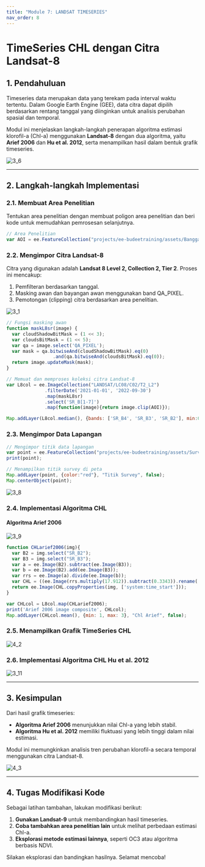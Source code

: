 ```yaml
---
title: "Module 7: LANDSAT TIMESERIES"
nav_order: 8
---
```


# TimeSeries CHL dengan Citra Landsat-8

## 1. Pendahuluan
Timeseries data merupakan data yang terekam pada interval waktu tertentu. Dalam Google Earth Engine (GEE), data citra dapat dipilih berdasarkan rentang tanggal yang diinginkan untuk analisis perubahan spasial dan temporal.

Modul ini menjelaskan langkah-langkah penerapan algoritma estimasi klorofil-a (Chl-a) menggunakan **Landsat-8** dengan dua algoritma, yaitu **Arief 2006** dan **Hu et al. 2012**, serta menampilkan hasil dalam bentuk grafik timeseries.

![3_6](https://github.com/manessa-md/BUDEE/assets/108891611/d5a72016-90a1-4b55-a187-b3fcf34355d2)

---

## 2. Langkah-langkah Implementasi

### 2.1. Membuat Area Penelitian
Tentukan area penelitian dengan membuat poligon area penelitian dan beri kode untuk memudahkan pemrosesan selanjutnya.
```javascript
// Area Penelitian
var AOI = ee.FeatureCollection("projects/ee-budeetraining/assets/Banggai_area"); // Ganti sesuai aset Anda
```

### 2.2. Mengimpor Citra Landsat-8
Citra yang digunakan adalah **Landsat 8 Level 2, Collection 2, Tier 2**. Proses ini mencakup:
1. Pemfilteran berdasarkan tanggal.
2. Masking awan dan bayangan awan menggunakan band QA_PIXEL.
3. Pemotongan (clipping) citra berdasarkan area penelitian.

![3_1](https://github.com/manessa-md/BUDEE/assets/108891611/50b8ea11-a0e4-42b5-a933-8024b87e765b)

```javascript
// Fungsi masking awan
function maskL8sr(image) {
  var cloudShadowBitMask = (1 << 3);
  var cloudsBitMask = (1 << 5);
  var qa = image.select('QA_PIXEL');
  var mask = qa.bitwiseAnd(cloudShadowBitMask).eq(0)
                 .and(qa.bitwiseAnd(cloudsBitMask).eq(0));
  return image.updateMask(mask);
}

// Memuat dan memproses koleksi citra Landsat-8
var L8col = ee.ImageCollection("LANDSAT/LC08/C02/T2_L2")
              .filterDate('2021-01-01', '2022-09-30')
              .map(maskL8sr)
              .select('SR_B[1-7]')
              .map(function(image){return image.clip(AOI)});

Map.addLayer(L8col.median(), {bands: ['SR_B4', 'SR_B3', 'SR_B2'], min:0, max: 0.3}, "RGB Landsat", false);
```

### 2.3. Mengimpor Data Lapangan
```javascript
// Mengimpor titik data lapangan
var point = ee.FeatureCollection("projects/ee-budeetraining/assets/Survey_point");
print(point);

// Menampilkan titik survey di peta
Map.addLayer(point, {color:"red"}, "Titik Survey", false);
Map.centerObject(point);
```

![3_8](https://github.com/manessa-md/BUDEE/assets/108891611/24a7d901-b981-458e-87ef-80484f8bb553)

### 2.4. Implementasi Algoritma CHL
#### Algoritma Arief 2006

![3_9](https://github.com/manessa-md/BUDEE/assets/108891611/ee940a85-1b04-4f70-a5e2-0539e10f57f5)

```javascript
function CHLarief2006(img){
  var B2 = img.select("SR_B2");
  var B3 = img.select("SR_B3");
  var a = ee.Image(B2).subtract(ee.Image(B3));
  var b = ee.Image(B2).add(ee.Image(B3));
  var rrs = ee.Image(a).divide(ee.Image(b));
  var CHL = ((ee.Image(rrs.multiply(17.912)).subtract(0.3343)).rename('CHLarief2006'));
  return ee.Image(CHL.copyProperties(img, ['system:time_start']));
}

var CHLcol = L8col.map(CHLarief2006);
print('Arief 2006 image composite', CHLcol);
Map.addLayer(CHLcol.mean(), {min: 1, max: 3}, "Chl Arief", false);
```

### 2.5. Menampilkan Grafik TimeSeries CHL

![4_2](https://github.com/manessa-md/BUDEE/assets/108891611/1144d8a0-7dc0-4aae-9086-aa81303326bc)

### 2.6. Implementasi Algoritma CHL Hu et al. 2012

![3_11](https://github.com/manessa-md/BUDEE/assets/108891611/199a131e-5ce9-45cd-8ce2-65a07bff4af0)

---

## 3. Kesimpulan
Dari hasil grafik timeseries:
- **Algoritma Arief 2006** menunjukkan nilai Chl-a yang lebih stabil.
- **Algoritma Hu et al. 2012** memiliki fluktuasi yang lebih tinggi dalam nilai estimasi.

Modul ini memungkinkan analisis tren perubahan klorofil-a secara temporal menggunakan citra Landsat-8.

![4_3](https://github.com/manessa-md/BUDEE/assets/108891611/7fbe2279-97c7-4780-bbaa-882710f2d5a3)

---

## 4. Tugas Modifikasi Kode
Sebagai latihan tambahan, lakukan modifikasi berikut:
1. **Gunakan Landsat-9** untuk membandingkan hasil timeseries.
2. **Coba tambahkan area penelitian lain** untuk melihat perbedaan estimasi Chl-a.
3. **Eksplorasi metode estimasi lainnya**, seperti OC3 atau algoritma berbasis NDVI.

Silakan eksplorasi dan bandingkan hasilnya. Selamat mencoba!

